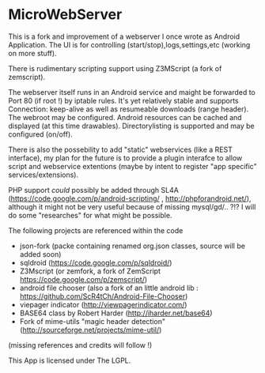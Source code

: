 MicroWebServer
==============
This is a fork and improvement of a webserver I once wrote as Android Application.
The UI is for controlling (start/stop),logs,settings,etc (working on more stuff).

There is rudimentary scripting support using Z3MScript (a fork of zemscript).

The webserver itself runs in an Android service and maight be forwarded to Port 80 (if root !) by iptable rules.
It's yet relatively stable and supports Connection: keep-alive as well as resumeable downloads (range header).
The webroot may be configured.
Android resources can be cached and displayed (at this time drawables). Directorylisting is supported and may
be configured (on/off).

There is also the possebility to add "static" webservices (like a REST interface), my plan for the future is to
provide a plugin interafce to allow script and webservice extentions
(maybe by intent to register "app specific" services/extensions).

PHP support *could* possibly be added through SL4A (https://code.google.com/p/android-scripting/ , http://phpforandroid.net/), although it might not be very useful because of missing mysql/gd/.. ?!?
I will do some "researches" for what might be possible. 

The following projects are referenced within the code
- json-fork (packe containing renamed org.json classes, source will be added soon)
- sqldroid (https://code.google.com/p/sqldroid/)
- Z3Mscript (or zemfork, a fork of ZemScript https://code.google.com/p/zemscript/)
- android file chooser (also a fork of an little android lib : https://github.com/ScR4tCh/Android-File-Chooser)
- viepager indicator (http://viewpagerindicator.com/)
- BASE64 class by Robert Harder (http://iharder.net/base64)
- Fork of mime-utils "magic header detection" (http://sourceforge.net/projects/mime-util/)

(missing references and credits will follow !)

This App is licensed under The LGPL.
